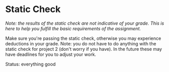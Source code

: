 # Static Check

_Note: the results of the static check are not indicative of your grade. This is here to help you fulfill the basic requirements of the assignment._

Make sure you're passing the static check, otherwise you may experience deductions in your grade. Note: you do not have to do anything with the static check for project 2 (don't worry if you have). In the future these may have deadlines for you to adjust your work.

Status: everything good




